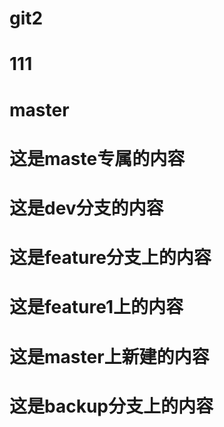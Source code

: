 <!--
 * @Author: your name
 * @Date: 2021-07-17 10:28:27
<<<<<<< HEAD
 * @LastEditTime: 2021-07-17 11:07:37
=======
 * @LastEditTime: 2021-07-17 11:01:31
>>>>>>> 27ebf671b6adc5591104a2a860bdfca0d311b6b3
 * @LastEditors: Please set LastEditors
 * @Description: In User Settings Edit
 * @FilePath: /git2/README.md
-->
# git2


# 111

# master

# 这是maste专属的内容

# 这是dev分支的内容

# 这是feature分支上的内容
# 这是feature1上的内容
# 这是master上新建的内容

# 这是backup分支上的内容
